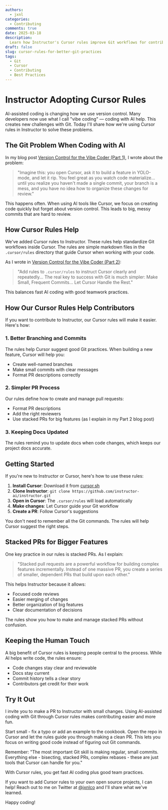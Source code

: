 ```yaml
---
authors:
  - jxnl
categories:
  - Contributing
comments: true
date: 2025-03-18
description:
  Learn how Instructor's Cursor rules improve Git workflows for contributors, making AI-assisted coding more organized.
draft: false
slug: cursor-rules-for-better-git-practices
tags:
  - Git
  - Cursor
  - Contributing
  - Best Practices
---
```


# Instructor Adopting Cursor Rules

AI-assisted coding is changing how we use version control. Many developers now use what I call "vibe coding" — coding with AI help. This creates new challenges with Git. Today I'll share how we're using Cursor rules in Instructor to solve these problems.

<!-- more -->

## The Git Problem When Coding with AI

In my blog post [Version Control for the Vibe Coder (Part 1)](https://jxnl.co/writing/2025/03/18/version-control-for-the-vibe-coder-part-1/), I wrote about the problem:

> "Imagine this: you open Cursor, ask it to build a feature in YOLO-mode, and let it rip. You feel great as you watch code materialize... until you realize you haven't made a single commit, your branch is a mess, and you have no idea how to organize these changes for review."

This happens often. When using AI tools like Cursor, we focus on creating code quickly but forget about version control. This leads to big, messy commits that are hard to review.

## How Cursor Rules Help

We've added Cursor rules to Instructor. These rules help standardize Git workflows inside Cursor. The rules are simple markdown files in the `.cursor/rules` directory that guide Cursor when working with your code.

As I wrote in [Version Control for the Vibe Coder (Part 2)](https://jxnl.co/writing/2025/03/18/version-control-for-the-vibe-coder-part-2/):

> "Add rules to `.cursor/rules` to instruct Cursor clearly and repeatedly... The real key to success with Git is much simpler: Make Small, Frequent Commits... Let Cursor Handle the Rest."

This balances fast AI coding with good teamwork practices.

## How Our Cursor Rules Help Contributors

If you want to contribute to Instructor, our Cursor rules will make it easier. Here's how:

### 1. Better Branching and Commits

The rules help Cursor suggest good Git practices. When building a new feature, Cursor will help you:

- Create well-named branches
- Make small commits with clear messages
- Format PR descriptions correctly

### 2. Simpler PR Process

Our rules define how to create and manage pull requests:

- Format PR descriptions
- Add the right reviewers
- Use stacked PRs for big features (as I explain in my Part 2 blog post)

### 3. Keeping Docs Updated

The rules remind you to update docs when code changes, which keeps our project docs accurate.

## Getting Started

If you're new to Instructor or Cursor, here's how to use these rules:

1. **Install Cursor**: Download it from [cursor.sh](https://cursor.sh/)
2. **Clone Instructor**: `git clone https://github.com/instructor-ai/instructor.git`
3. **Open in Cursor**: The `.cursor/rules` will load automatically
4. **Make changes**: Let Cursor guide your Git workflow
5. **Create a PR**: Follow Cursor's suggestions

You don't need to remember all the Git commands. The rules will help Cursor suggest the right steps.

## Stacked PRs for Bigger Features

One key practice in our rules is stacked PRs. As I explain:

> "Stacked pull requests are a powerful workflow for building complex features incrementally. Instead of one massive PR, you create a series of smaller, dependent PRs that build upon each other."

This helps Instructor because it allows:

- Focused code reviews
- Easier merging of changes
- Better organization of big features
- Clear documentation of decisions

The rules show you how to make and manage stacked PRs without confusion.

## Keeping the Human Touch

A big benefit of Cursor rules is keeping people central to the process. While AI helps write code, the rules ensure:

- Code changes stay clear and reviewable
- Docs stay current
- Commit history tells a clear story
- Contributors get credit for their work

## Try It Out

I invite you to make a PR to Instructor with small changes. Using AI-assisted coding with Git through Cursor rules makes contributing easier and more fun.

Start small - fix a typo or add an example to the cookbook. Open the repo in Cursor and let the rules guide you through making a clean PR. This lets you focus on writing good code instead of figuring out Git commands.

Remember: "The most important Git skill is making regular, small commits. Everything else - bisecting, stacked PRs, complex rebases - these are just tools that Cursor can handle for you."

With Cursor rules, you get fast AI coding plus good team practices.

If you want to add Cursor rules to your own open source projects, I can help! Reach out to me on Twitter at [@jxnlco](https://twitter.com/jxnlco) and I'll share what we've learned.

Happy coding! 
